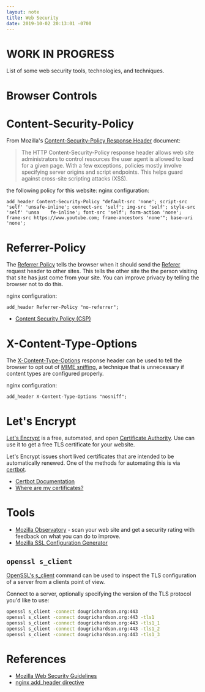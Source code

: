 ```yaml
---
layout: note
title: Web Security
date: 2019-10-02 20:13:01 -0700
---
```


# WORK IN PROGRESS

List of some web security tools, technologies, and techniques. 


# Browser Controls

# Content-Security-Policy


From Mozilla's [Content-Security-Policy Response Header](https://developer.mozilla.org/en-US/docs/Web/HTTP/Headers/Content-Security-Policy) document:

> The HTTP Content-Security-Policy response header allows web site administrators to control resources the user agent is allowed to load for a given page. With a few exceptions, policies mostly involve specifying server origins and script endpoints. This helps guard against cross-site scripting attacks (XSS).

the following policy for this website:
nginx configuration:

```
add_header Content-Security-Policy "default-src 'none'; script-src 'self' 'unsafe-inline'; connect-src 'self'; img-src 'self'; style-src 'self' 'unsa    fe-inline'; font-src 'self'; form-action 'none'; frame-src https://www.youtube.com; frame-ancestors 'none'"; base-uri 'none';
```

# Referrer-Policy

The [Referrer Policy](https://infosec.mozilla.org/guidelines/web_security#referrer-policy) tells the browser when it should
send the [Referer](https://developer.mozilla.org/en-US/docs/Web/HTTP/Headers/Referer) request header to other sites. This
tells the other site the the person visiting that site has just come from your site. You can improve privacy by telling
the browser not to do this.


nginx configuration:

```
add_header Referrer-Policy "no-referrer";
```

- [Content Security Policy (CSP) ](https://developer.mozilla.org/en-US/docs/Web/HTTP/CSP)

# X-Content-Type-Options

The [X-Content-Type-Options](https://developer.mozilla.org/en-US/docs/Web/HTTP/Headers/X-Content-Type-Options) response header can
be used to tell the browser to opt out of [MIME sniffing](https://developer.mozilla.org/en-US/docs/Web/HTTP/Basics_of_HTTP/MIME_types#MIME_sniffing),
a technique that is unnecessary if content types are configured properly.

nginx configuration:

```
add_header X-Content-Type-Options "nosniff";
```

# Let's Encrypt 

[Let's Encrypt](https://letsencrypt.org/) is a free, automated, and open
[Certificate Authority](https://en.wikipedia.org/wiki/Certificate_authority).
Use can use it to get a free TLS certificate for your website.

Let's Encrypt issues short lived certificates that are intended to be automatically
renewed. One of the methods for automating this is via [certbot](https://certbot.eff.org/).

- [Certbot Documentation](https://certbot.eff.org/docs/intro.html)
- [Where are my certificates?](https://certbot.eff.org/docs/using.html#where-are-my-certificates)

# Tools

- [Mozilla Observatory](https://observatory.mozilla.org) - scan your web site and get a security rating with feedback on what you can do to improve.
- [Mozilla SSL Configuration Generator](https://ssl-config.mozilla.org)

## `openssl s_client`

[OpenSSL's s_client](https://www.openssl.org/docs/manmaster/man1/openssl-s_client.html) command can be
used to inspect the TLS configuration of a server from a clients point of view.

Connect to a server, optionally specifying the version of the TLS protocol you'd like to use:

```bash
openssl s_client -connect dougrichardson.org:443
openssl s_client -connect dougrichardson.org:443 -tls1
openssl s_client -connect dougrichardson.org:443 -tls1_1
openssl s_client -connect dougrichardson.org:443 -tls1_2
openssl s_client -connect dougrichardson.org:443 -tls1_3
```

# References

- [Mozilla Web Security Guidelines](https://infosec.mozilla.org/guidelines/web_security)
- [nginx add_header directive](https://nginx.org/en/docs/http/ngx_http_headers_module.html#add_header)

